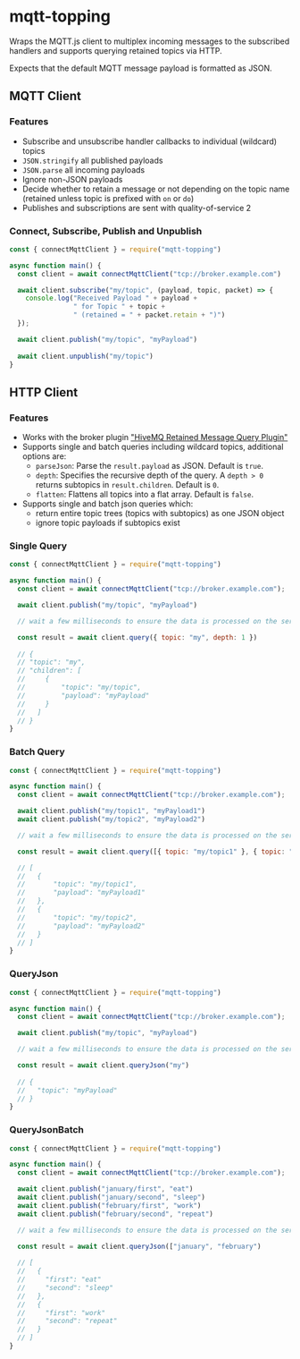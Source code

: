 # mqtt-topping

Wraps the MQTT.js client to multiplex incoming messages to the subscribed handlers and supports querying retained topics via HTTP.

Expects that the default MQTT message payload is formatted as JSON.

## MQTT Client

### Features

* Subscribe and unsubscribe handler callbacks to individual (wildcard) topics
* `JSON.stringify` all published payloads
* `JSON.parse` all incoming payloads
* Ignore non-JSON payloads
* Decide whether to retain a message or not depending on the topic name (retained unless topic is prefixed with `on` or `do`)
* Publishes and subscriptions are sent with quality-of-service 2

### Connect, Subscribe, Publish and Unpublish

```javascript
const { connectMqttClient } = require("mqtt-topping")

async function main() {
  const client = await connectMqttClient("tcp://broker.example.com")

  await client.subscribe("my/topic", (payload, topic, packet) => {
    console.log("Received Payload " + payload +
                " for Topic " + topic +
                " (retained = " + packet.retain + ")")
  });

  await client.publish("my/topic", "myPayload")
  
  await client.unpublish("my/topic")
}
```

## HTTP Client

### Features

* Works with the broker plugin ["HiveMQ Retained Message Query Plugin"](https://github.com/artcom/hivemq-retained-message-query-plugin)
* Supports single and batch queries including wildcard topics, additional options are:
  * `parseJson`: Parse the `result.payload` as JSON. Default is `true`.
  * `depth`: Specifies the recursive depth of the query. A `depth > 0` returns subtopics in `result.children`. Default is `0`.
  * `flatten`: Flattens all topics into a flat array. Default is `false`.
* Supports single and batch json queries which:
  * return entire topic trees (topics with subtopics) as one JSON object
  * ignore topic payloads if subtopics exist

### Single Query

```javascript
const { connectMqttClient } = require("mqtt-topping")

async function main() {
  const client = await connectMqttClient("tcp://broker.example.com");

  await client.publish("my/topic", "myPayload")

  // wait a few milliseconds to ensure the data is processed on the server

  const result = await client.query({ topic: "my", depth: 1 })
  
  // {
  // "topic": "my",
  // "children": [
  //     {
  //         "topic": "my/topic",
  //         "payload": "myPayload"
  //     }
  //   ]
  // }
}
```

### Batch Query

```javascript
const { connectMqttClient } = require("mqtt-topping")

async function main() {
  const client = await connectMqttClient("tcp://broker.example.com");

  await client.publish("my/topic1", "myPayload1")
  await client.publish("my/topic2", "myPayload2")

  // wait a few milliseconds to ensure the data is processed on the server

  const result = await client.query([{ topic: "my/topic1" }, { topic: "my/topic2" }])

  // [
  //   {
  //       "topic": "my/topic1",
  //       "payload": "myPayload1"
  //   },
  //   {
  //       "topic": "my/topic2",
  //       "payload": "myPayload2"
  //   }
  // ]
}
```

### QueryJson

```javascript
const { connectMqttClient } = require("mqtt-topping")

async function main() {
  const client = await connectMqttClient("tcp://broker.example.com");

  await client.publish("my/topic", "myPayload")

  // wait a few milliseconds to ensure the data is processed on the server

  const result = await client.queryJson("my")
  
  // {
  //   "topic": "myPayload"
  // }
}
```

### QueryJsonBatch

```javascript
const { connectMqttClient } = require("mqtt-topping")

async function main() {
  const client = await connectMqttClient("tcp://broker.example.com");

  await client.publish("january/first", "eat")
  await client.publish("january/second", "sleep")
  await client.publish("february/first", "work")
  await client.publish("february/second", "repeat")

  // wait a few milliseconds to ensure the data is processed on the server

  const result = await client.queryJson(["january", "february")
  
  // [
  //   {
  //     "first": "eat"
  //     "second": "sleep"
  //   },
  //   {
  //     "first": "work"
  //     "second": "repeat"
  //   }
  // ]
}
```
